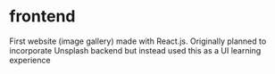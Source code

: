 # frontend
First website (image gallery) made with React.js.
Originally planned to incorporate Unsplash backend but instead used this as a UI learning experience
